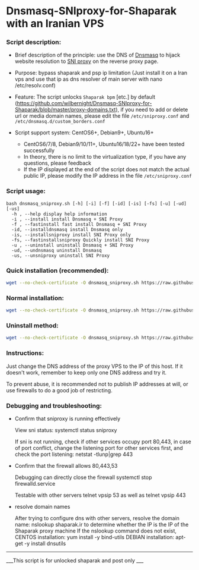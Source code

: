 # Dnsmasq-SNIproxy-for-Shaparak with an Iranian VPS

### Script description:

* Brief description of the principle: use the DNS of [Dnsmasq](http://thekelleys.org.uk/dnsmasq/doc.html) to hijack website resolution to [SNI proxy](https://github.com/dlundquist/sniproxy) on the reverse proxy page.

* Purpose: bypass shaparak and psp ip limitation (Just install it on a Iran vps and use that ip as dns resolver of main server with nano /etc/resolv.conf)

* Feature: The script unlocks `Shaparak bpm` [etc.] by default (https://github.com/wilbernight/Dnsmasq-SNIproxy-for-Shaparak/blob/master/proxy-domains.txt), if you need to add or delete url or media domain names, please edit the file `/etc/sniproxy.conf` and `/etc/dnsmasq.d/custom_borders.conf`

* Script support system: CentOS6+, Debian9+, Ubuntu16+
    * CentOS6/7/8, Debian9/10/11+, Ubuntu16/18/22+ have been tested successfully
    * In theory, there is no limit to the virtualization type, if you have any questions, please feedback
    * If the IP displayed at the end of the script does not match the actual public IP, please modify the IP address in the file `/etc/sniproxy.conf`

### Script usage:

    bash dnsmasq_sniproxy.sh [-h] [-i] [-f] [-id] [-is] [-fs] [-u] [-ud] [-us]
      -h , --help display help information
      -i , --install install Dnsmasq + SNI Proxy
      -f , --fastinstall fast install Dnsmasq + SNI Proxy
      -id, --installdnsmasq install Dnsmasq only
      -is, --installsniproxy install SNI Proxy only
      -fs, --fastinstallsniproxy Quickly install SNI Proxy
      -u , --uninstall uninstall Dnsmasq + SNI Proxy
      -ud, --undnsmasq uninstall Dnsmasq
      -us, --unsniproxy uninstall SNI Proxy

### Quick installation (recommended):
```` Bash
wget --no-check-certificate -O dnsmasq_sniproxy.sh https://raw.githubusercontent.com/wilbernight/Dnsmasq-SNIproxy-for-Shaparak/master/dnsmasq_sniproxy.sh && bash dnsmasq_sniproxy.sh -f
````

### Normal installation:
```` Bash
wget --no-check-certificate -O dnsmasq_sniproxy.sh https://raw.githubusercontent.com/wilbernight/Dnsmasq-SNIproxy-for-Shaparak/master/dnsmasq_sniproxy.sh && bash dnsmasq_sniproxy.sh -i
````

### Uninstall method:
```` Bash
wget --no-check-certificate -O dnsmasq_sniproxy.sh https://raw.githubusercontent.com/wilbernight/Dnsmasq-SNIproxy-for-Shaparak/master/dnsmasq_sniproxy.sh && bash dnsmasq_sniproxy.sh -u
````

### Instructions:
Just change the DNS address of the proxy VPS to the IP of this host. If it doesn't work, remember to keep only one DNS address and try it.

To prevent abuse, it is recommended not to publish IP addresses at will, or use firewalls to do a good job of restricting.

### Debugging and troubleshooting:
- Confirm that sniproxy is running effectively

  View sni status: systemctl status sniproxy

  If sni is not running, check if other services occupy port 80,443, in case of port conflict, change the listening port for other services first, and check the port listening: netstat -tlunp|grep 443

- Confirm that the firewall allows 80,443,53

  Debugging can directly close the firewall systemctl stop firewalld.service

  Testable with other servers telnet vpsip 53 as well as telnet vpsip 443

- resolve domain names

  After trying to configure dns with other servers, resolve the domain name: nslookup shaparak.ir to determine whether the IP is the IP of the Shaparak proxy machine
  If the nslookup command does not exist, CENTOS installation: yum install -y bind-utils DEBIAN installation: apt-get -y install dnsutils

---

___This script is for unlocked shaparak and post only ___
